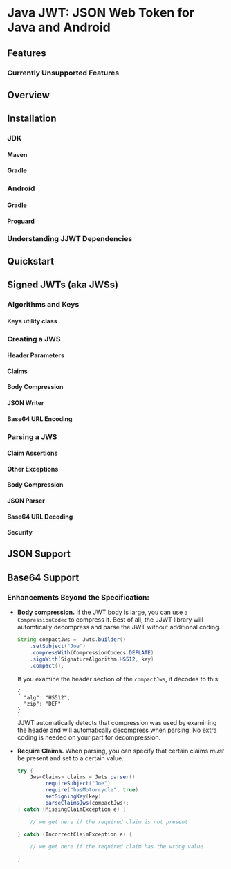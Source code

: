 # Java JWT: JSON Web Token for Java and Android
## Features
### Currently Unsupported Features

## Overview

## Installation

### JDK

#### Maven

#### Gradle

### Android

#### Gradle

#### Proguard

### Understanding JJWT Dependencies

## Quickstart

## Signed JWTs (aka JWSs)

### Algorithms and Keys

#### Keys utility class

### Creating a JWS

#### Header Parameters

#### Claims

#### Body Compression

#### JSON Writer

#### Base64 URL Encoding

### Parsing a JWS

#### Claim Assertions

#### Other Exceptions

#### Body Compression

#### JSON Parser

#### Base64 URL Decoding

#### Security

<!-- TODO: ## Encrypted JWTs -->

## JSON Support

## Base64 Support




### Enhancements Beyond the Specification:

* **Body compression.** If the JWT body is large, you can use a `CompressionCodec` to compress it. Best of all, the 
JJWT library will automtically decompress and parse the JWT without additional coding.

    ```java
    String compactJws =  Jwts.builder()
        .setSubject("Joe")
        .compressWith(CompressionCodecs.DEFLATE)
        .signWith(SignatureAlgorithm.HS512, key)
        .compact();
    ```

    If you examine the header section of the `compactJws`, it decodes to this:
    
    ```
    {
      "alg": "HS512",
      "zip": "DEF"
    }
    ```
    
    JJWT automatically detects that compression was used by examining the header and will automatically decompress 
    when parsing. No extra coding is needed on your part for decompression.

* **Require Claims.** When parsing, you can specify that certain claims *must* be present and set to a certain value.

    ```java
    try {
        Jws<Claims> claims = Jwts.parser()
            .requireSubject("Joe")
            .require("hasMotorcycle", true)
            .setSigningKey(key)
            .parseClaimsJws(compactJws);
    } catch (MissingClaimException e) {
    
        // we get here if the required claim is not present
    
    } catch (IncorrectClaimException e) {
    
        // we get here if the required claim has the wrong value
    
    }
    ```